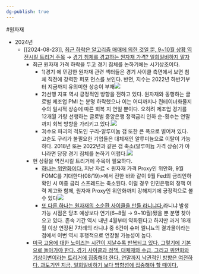 ```yaml
---
dg-publish: true
---
```

#원자재 


- 2024년
	- [[2024-08-23]], [최근 하락은 알고리즘 매매에 의한 것일 뿐, 9~10월 상황 역전시킬 트리거 주목](8.26_침체를%20경고하는%20원자재.pdf#page=1&selection=447,0,471,2&color=yellow) → [경기 침체를 경고하는 원자재 가격? 일희일비하지 말자](8.26_침체를%20경고하는%20원자재.pdf#page=1&selection=112,0,125,2&color=yellow)
		- 최근 원자재 가격 하락을 두고 경기 침체를 논하기에는 시기상조이다. 
			- 1)경기 에 민감한 원자재 관련 섹터들은 경기 사이클 측면에서 보면 침체 직전에 강력한 퍼포 먼스를 보인다. 반면, 지수는 2022년 하반기부터 지금까지 유의미한 상승이 부재![](Pasted%20image%2020240823162541.png)
			- 2)선행 지표 역시 긍정적인 방향을 전하고 있다. 원자재와 동행하는 글로벌 제조업 PMI 는 분명 하락했으나 이는 어디까지나 컨테이너화물지수의 일시적 상승에 따른 회복 지 연일 뿐이다. 오히려 제조업 경기를 12개월 가량 선행하는 글로벌 중앙은행 정책금리 인하 순-횟수는 연말까지 회복 방향을 가리키고 있다.![](Pasted%20image%2020240823162623.png)
			- 3)수요 파괴의 척도인 구리-알루미늄 갭 또한 큰 폭으로 벌어져 있다. 고순도 구리가 불필요한 기업들은 대체재인 알루미늄으로 이탈이 가능하다. 2018년 또는 2022년과 같은 갭 축소(알루미늄 가격 상승)가 아니라면 당장 경기 침체를 논하기 어렵다.![](Pasted%20image%2020240823162654.png)
		- 현 상황을 역전시킬 트리거에 주목이 필요하다.
			- [하나는 위안화이다.](8.26_침체를%20경고하는%20원자재.pdf#page=1&selection=610,0,613,1&color=yellow) 지난 자료 < 원자재 가격 Proxy인 위안화, 9월 FOMC를 기대한다(08/19)>에서 전한 바와 같이 9월 Fed의 금리인하 확인 시 미중 금리 스프레드는 축소된다. 이럴 경우 인민은행의 정책 여력 제고와 함께, 원자재 Proxy인 위안화까지 강해지기에 긍정적으로 볼 수 있다![](Pasted%20image%2020240823162838.png)
			- [또 다른 하나는 원자재의 소순환 사이클을 만들 라니냐다.](8.26_침체를%20경고하는%20원자재.pdf#page=1&selection=705,0,719,3&color=yellow)라니냐 발생 가능 시점은 당초 예상보다 연기(6~8월 → 9~10월)됐을 뿐 분명 찾아오고 있다. 존속 기간 역시 내년 4월부터 약화된다고 하지만 과거 18개월 이상 연장된 7차례의 라니냐 중 6건이 슈퍼 엘니뇨의 결과물이라는 점에서 이번 역시 후행적으로 연장될 가능성이 높다.
		- [미국 고용에 대한 노이즈는 시간이 지날수록 반복되고 있다. 그렇기에 기본으로 돌아가야 한다. 경기 사이클과 정책, 대체재와 수급, 그리고 위안화와 기상이변이라는 트리거에 집중해야 한다. 연말까지 낙관적인 방향은 여전하 다. 과도기인 지금, 일희일비하기 보다 방향성에 집중해야 할 때이다.](8.26_침체를%20경고하는%20원자재.pdf#page=1&selection=822,0,903,1&color=yellow)
